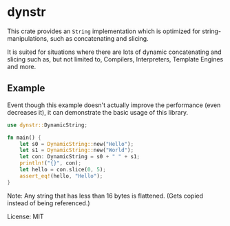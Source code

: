 # dynstr

This crate provides an `String` implementation which is optimized for string-manipulations,
such as concatenating and slicing.

It is suited for situations where there are lots of dynamic concatenating and slicing such
as, but not limited to, Compilers, Interpreters, Template Engines and more.

## Example
Event though this example doesn't actually improve the performance (even decreases it), it
can demonstrate the basic usage of this library.
```rust
use dynstr::DynamicString;

fn main() {
    let s0 = DynamicString::new("Hello");
    let s1 = DynamicString::new("World");
    let con: DynamicString = s0 + " " + s1;
    println!("{}", con);
    let hello = con.slice(0, 5);
    assert_eq!(hello, "Hello");
}
```

Note: Any string that has less than 16 bytes is flattened.
(Gets copied instead of being referenced.)

License: MIT
